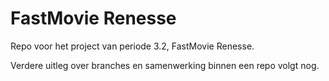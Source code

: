 # FastMovie Renesse
Repo voor het project van periode 3.2, FastMovie Renesse.

Verdere uitleg over branches en samenwerking binnen een repo volgt nog.
